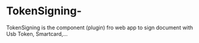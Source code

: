 # TokenSigning-
TokenSigning is the component (plugin) fro web app to sign document with Usb Token, Smartcard,…
